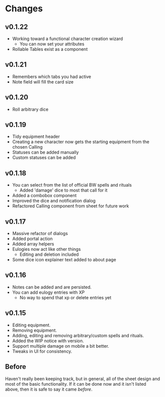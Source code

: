 # Changes

## v0.1.22

- Working toward a functional character creation wizard
  - You can now set your attributes
- Rollable Tables exist as a component

## v0.1.21

- Remembers which tabs you had active
- Note field will fill the card size

## v0.1.20

- Roll arbitrary dice

## v0.1.19

- Tidy equipment header
- Creating a new character now gets the starting equipment from the chosen Calling
- Statuses can be added manually
- Custom statuses can be added

## v0.1.18

- You can select from the list of official BW spells and rituals
  - Added 'damage' dice to most that call for it
- Added a combobox component
- Improved the dice and notification dialog
- Refactored Calling component from sheet for future work

## v0.1.17

- Massive refactor of dialogs
- Added portal action
- Added array helpers
- Eulogies now act like other things
  - Editing and deletion included
- Some dice icon explainer text added to about page

## v0.1.16

- Notes can be added and are persisted.
- You can add eulogy entries with XP
  - No way to spend that xp or delete entries yet

## v0.1.15

- Editing equipment.
- Removing equipment.
- Adding, editing and removing arbitrary/custom spells and rituals.
- Added the WIP notice with version.
- Support multiple damage on mobile a bit better.
- Tweaks in UI for consistency.

## Before

Haven't really been keeping track, but in general, all of the sheet design and most of the basic functionality. If it can be done now and it isn't listed above, then it is safe to say it came *before*.